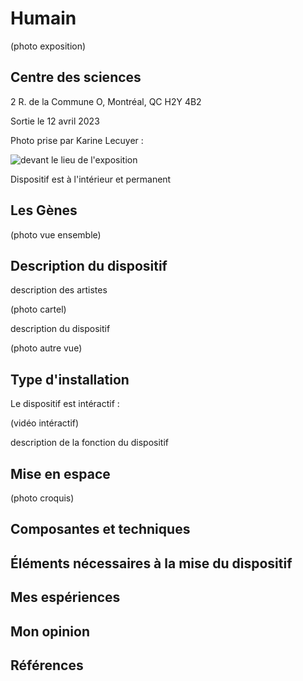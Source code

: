 # Humain

(photo exposition)

## Centre des sciences

2 R. de la Commune O, Montréal, QC H2Y 4B2

Sortie le 12 avril 2023

Photo prise par Karine Lecuyer :

![devant le lieu de l'exposition](https://user-images.githubusercontent.com/112190488/235737005-d9edfba0-a985-4c01-8c76-a6894991f98b.png)

Dispositif est à l'intérieur et permanent 

## Les Gènes

(photo vue ensemble)

## Description du dispositif

description des artistes

(photo cartel)

description du dispositif

(photo autre vue)
 
##  Type d'installation

Le dispositif est intéractif :

(vidéo intéractif)

description de la fonction du dispositif

##  Mise en espace

(photo croquis)

## Composantes et techniques

## Éléments nécessaires à la mise du dispositif

## Mes espériences

## Mon opinion

## Références
